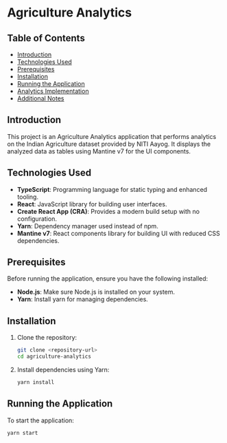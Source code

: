 # Agriculture Analytics

## Table of Contents

- [Introduction](#introduction)
- [Technologies Used](#technologies-used)
- [Prerequisites](#prerequisites)
- [Installation](#installation)
- [Running the Application](#running-the-application)
- [Analytics Implementation](#analytics-implementation)
- [Additional Notes](#additional-notes)

## Introduction

This project is an Agriculture Analytics application that performs analytics on the Indian Agriculture dataset provided by NITI Aayog. It displays the analyzed data as tables using Mantine v7 for the UI components.

## Technologies Used

- **TypeScript**: Programming language for static typing and enhanced tooling.
- **React**: JavaScript library for building user interfaces.
- **Create React App (CRA)**: Provides a modern build setup with no configuration.
- **Yarn**: Dependency manager used instead of npm.
- **Mantine v7**: React components library for building UI with reduced CSS dependencies.

## Prerequisites

Before running the application, ensure you have the following installed:

- **Node.js**: Make sure Node.js is installed on your system.
- **Yarn**: Install yarn for managing dependencies.

## Installation

1. Clone the repository:

    ```bash
    git clone <repository-url>
    cd agriculture-analytics
    ```

2. Install dependencies using Yarn:

    ```bash
    yarn install
    ```

## Running the Application

To start the application:

```bash
yarn start
